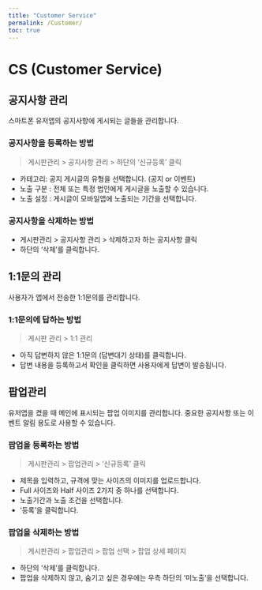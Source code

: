 ```yaml
---
title: "Customer Service"
permalink: /Customer/
toc: true
---
```



# CS (Customer Service)

## 공지사항  관리

스마트폰  유저앱의  공지사항에  게시되는  글들을  관리합니다.

### 공지사항을  등록하는  방법

> 게시판관리 > 공지사항  관리 > 하단의 ‘신규등록’ 클릭

-   카테고리: 공지  게시글의  유형을  선택합니다. (공지 or 이벤트)
-   노출  구분 : 전체  또는  특정  법인에게  게시글을  노출할  수  있습니다.
-   노출  설정 : 게시글이  모바일앱에  노출되는  기간을  선택합니다.

### 공지사항을  삭제하는  방법

-   게시판관리 > 공지사항  관리 > 삭제하고자  하는  공지사항  클릭
-   하단의 ‘삭제’를  클릭합니다.

## 1:1문의  관리

사용자가  앱에서  전송한 1:1문의를  관리합니다.

### 1:1문의에  답하는  방법

> 게시판  관리 > 1:1 관리

-   아직  답변하지  않은 1:1문의 (답변대기  상태)를  클릭합니다.
-   답변  내용을  등록하고서  확인을  클릭하면  사용자에게  답변이  발송됩니다.

## 팝업관리

유저앱을  켰을  때  메인에  표시되는  팝업  이미지를  관리합니다. 중요한  공지사항  또는  이벤트  알림  용도로  사용할  수  있습니다.

### 팝업을  등록하는  방법

> 게시판관리 > 팝업관리 > ‘신규등록’ 클릭

-   제목을  입력하고, 규격에  맞는  사이즈의  이미지를  업로드합니다.
-   Full 사이즈와 Half 사이즈 2가지  중  하나를  선택합니다.
-   노출기간과  노출  조건을  선택합니다.
-   ‘등록’을  클릭합니다.

### 팝업을  삭제하는  방법

> 게시판관리 > 팝업관리 > 팝업  선택 > 팝업  상세  페이지

-   하단의 ‘삭제’를  클릭합니다.
-   팝업을  삭제하지  않고, 숨기고  싶은  경우에는  우측  하단의 ‘미노출’을  선택합니다.
